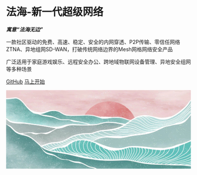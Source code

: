 # 法海-新一代超级网络

***寓意“法海无边”***

一款社区驱动的免费、高速、稳定、安全的内网穿透、P2P传输、零信任网络ZTNA、异地组网SD-WAN，打破传统网络边界的Mesh网格网络安全产品

广泛适用于家庭游戏娱乐、远程安全办公、跨地域物联网设备管理、异地安全组网等多种场景

[<i class="iconfont icon-github"></i> GitHub](https://github.com/Safe3/fahi)
[马上开始 <i class="iconfont icon-down"></i>](#main)

<!-- background image -->
![](_media/2.jpg)
